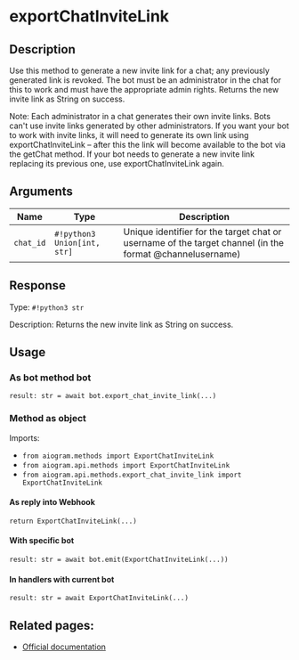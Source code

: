 # exportChatInviteLink

## Description

Use this method to generate a new invite link for a chat; any previously generated link is revoked. The bot must be an administrator in the chat for this to work and must have the appropriate admin rights. Returns the new invite link as String on success.

Note: Each administrator in a chat generates their own invite links. Bots can't use invite links generated by other administrators. If you want your bot to work with invite links, it will need to generate its own link using exportChatInviteLink – after this the link will become available to the bot via the getChat method. If your bot needs to generate a new invite link replacing its previous one, use exportChatInviteLink again.


## Arguments

| Name | Type | Description |
| - | - | - |
| `chat_id` | `#!python3 Union[int, str]` | Unique identifier for the target chat or username of the target channel (in the format @channelusername) |



## Response

Type: `#!python3 str`

Description: Returns the new invite link as String on success.


## Usage


### As bot method bot

```python3
result: str = await bot.export_chat_invite_link(...)
```

### Method as object

Imports:

- `from aiogram.methods import ExportChatInviteLink`
- `from aiogram.api.methods import ExportChatInviteLink`
- `from aiogram.api.methods.export_chat_invite_link import ExportChatInviteLink`

#### As reply into Webhook
```python3
return ExportChatInviteLink(...)
```

#### With specific bot
```python3
result: str = await bot.emit(ExportChatInviteLink(...))
```

#### In handlers with current bot
```python3
result: str = await ExportChatInviteLink(...)
```


## Related pages:

- [Official documentation](https://core.telegram.org/bots/api#exportchatinvitelink)
